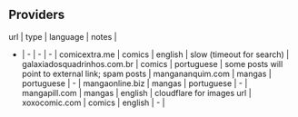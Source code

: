 ## Providers

url | type | language | notes |
-   | -    | -        | -     |
comicextra.me | comics | english | slow (timeout for search) |
galaxiadosquadrinhos.com.br | comics | portuguese | some posts will point to external link; spam posts |
mangananquim.com | mangas | portuguese | - |
mangaonline.biz | mangas | portuguese | - |
mangapill.com | mangas | english | cloudflare for images url |
xoxocomic.com | comics | english | - |

